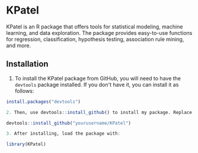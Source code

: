 # KPatel

KPatel is an R package that offers tools for statistical modeling, machine learning, and data exploration. The package provides easy-to-use functions for regression, classification, hypothesis testing, association rule mining, and more.

## Installation

1. To install the KPatel package from GitHub, you will need to have the `devtools` package installed. If you don't have it, you can install it as follows:

```r
install.packages("devtools")

2. Then, use devtools::install_github() to install my package. Replace yourusername/yourpackagename with the correct GitHub path:

devtools::install_github("yourusername/KPatel")

3. After installing, load the package with:

library(KPatel)
